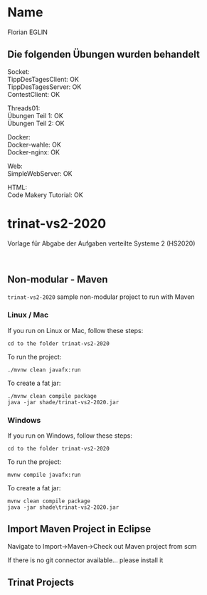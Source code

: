 # Name
Florian EGLIN

## Die folgenden Übungen wurden behandelt

Socket:  
TippDesTagesClient: OK  
TippDesTagesServer: OK  
ContestClient: OK  

Threads01:  
Übungen Teil 1: OK  
Übungen Teil 2: OK  

Docker:  
Docker-wahle: OK  
Docker-nginx: OK  

Web:  
SimpleWebServer: OK  

HTML:  
Code Makery Tutorial: OK  


# trinat-vs2-2020

Vorlage für Abgabe der Aufgaben verteilte Systeme 2 (HS2020)

<br>


## Non-modular - Maven

`trinat-vs2-2020` sample non-modular project to run with Maven

### Linux / Mac

If you run on Linux or Mac, follow these steps:

    cd to the folder trinat-vs2-2020

To run the project:

    ./mvnw clean javafx:run

To create a fat jar:

    ./mvnw clean compile package
    java -jar shade/trinat-vs2-2020.jar


### Windows

If you run on Windows, follow these steps:

    cd to the folder trinat-vs2-2020

To run the project:

    mvnw compile javafx:run

To create a fat jar:

    mvnw clean compile package
    java -jar shade\trinat-vs2-2020.jar


## Import Maven Project in Eclipse

Navigate to Import->Maven->Check out Maven project from scm

If there is no git connector available... please install it


## Trinat Projects
